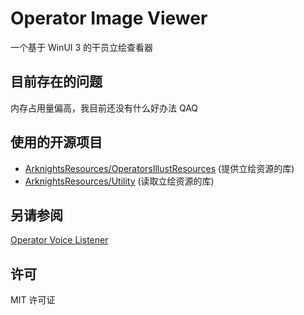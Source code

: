 # Operator Image Viewer
一个基于 WinUI 3 的干员立绘查看器

## 目前存在的问题
内存占用量偏高，我目前还没有什么好办法 QAQ

## 使用的开源项目
* [ArknightsResources/OperatorsIllustResources](https://github.com/ArknightsResources/OperatorsIllustResources) (提供立绘资源的库)
* [ArknightsResources/Utility](https://github.com/ArknightsResources/Utility) (读取立绘资源的库)

## 另请参阅
[Operator Voice Listener](https://github.com/Baka632/OperatorVoiceListener)

## 许可
MIT 许可证
